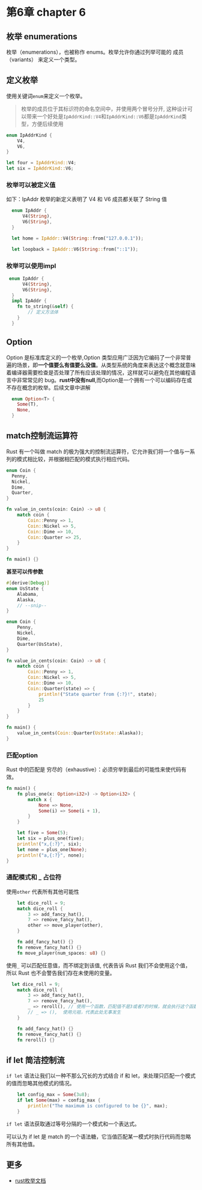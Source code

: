 # 第6章 chapter 6

## 枚举 enumerations

枚举（enumerations），也被称作 enums。枚举允许你通过列举可能的 成员（variants） 来定义一个类型。

## 定义枚举

使用关键词`enum`来定义一个枚举。

> 枚举的成员位于其标识符的命名空间中，并使用两个冒号分开, 这种设计可以带来一个好处是`IpAddrKind::V4`和`IpAddrKind::V6`都是`IpAddrKind`类型，方便后续使用

```rust
enum IpAddrKind {
    V4,
    V6,
}

let four = IpAddrKind::V4;
let six = IpAddrKind::V6;
```

### 枚举可以被定义值

  如下：IpAddr 枚举的新定义表明了 V4 和 V6 成员都关联了 String 值

  ```rust
    enum IpAddr {
        V4(String),
        V6(String),
    }

    let home = IpAddr::V4(String::from("127.0.0.1"));

    let loopback = IpAddr::V6(String::from("::1"));
  ```

### 枚举可以使用impl

  ```rust
   enum IpAddr {
        V4(String),
        V6(String),
    }
    impl IpAddr {
      fn to_string(&self) {
          // 定义方法体
      }
    }
  ```

## Option
Option 是标准库定义的一个枚举,Option 类型应用广泛因为它编码了一个非常普遍的场景，即**一个值要么有值要么没值**。从类型系统的角度来表达这个概念就意味着编译器需要检查是否处理了所有应该处理的情况，这样就可以避免在其他编程语言中非常常见的 bug。**rust中没有null**,而Option是一个拥有一个可以编码存在或不存在概念的枚举。后续文章中讲解

```rust
  enum Option<T> {
    Some(T),
    None,
  }
```

## match控制流运算符

Rust 有一个叫做 match 的极为强大的控制流运算符，它允许我们将一个值与一系列的模式相比较，并根据相匹配的模式执行相应代码。

```rust
enum Coin {
  Penny,
  Nickel,
  Dime,
  Quarter,
}

fn value_in_cents(coin: Coin) -> u8 {
    match coin {
        Coin::Penny => 1,
        Coin::Nickel => 5,
        Coin::Dime => 10,
        Coin::Quarter => 25,
    }
}

fn main() {}
```

**甚至可以传参数**

```rust
#[derive(Debug)]
enum UsState {
    Alabama,
    Alaska,
    // --snip--
}

enum Coin {
    Penny,
    Nickel,
    Dime,
    Quarter(UsState),
}

fn value_in_cents(coin: Coin) -> u8 {
    match coin {
        Coin::Penny => 1,
        Coin::Nickel => 5,
        Coin::Dime => 10,
        Coin::Quarter(state) => {
            println!("State quarter from {:?}!", state);
            25
        }
    }
}

fn main() {
    value_in_cents(Coin::Quarter(UsState::Alaska));
}
```

### 匹配option<T>

Rust 中的匹配是 穷尽的（exhaustive）：必须穷举到最后的可能性来使代码有效。

```rust
fn main() {
    fn plus_one(x: Option<i32>) -> Option<i32> {
        match x {
            None => None,
            Some(i) => Some(i + 1),
        }
    }

    let five = Some(5);
    let six = plus_one(five);
    println!("x,{:?}", six);
    let none = plus_one(None);
    println!("a,{:?}", none);
}

```

### 通配模式和 _ 占位符

使用`other` 代表所有其他可能性

```rust
    let dice_roll = 9;
    match dice_roll {
        3 => add_fancy_hat(),
        7 => remove_fancy_hat(),
        other => move_player(other),
    }

    fn add_fancy_hat() {}
    fn remove_fancy_hat() {}
    fn move_player(num_spaces: u8) {}
```

使用`_` 可以匹配任意值，而不绑定到该值, 代表告诉 Rust 我们不会使用这个值，所以 Rust 也不会警告我们存在未使用的变量。

```rust
  let dice_roll = 9;
    match dice_roll {
        3 => add_fancy_hat(),
        7 => remove_fancy_hat(),
        _ => reroll(), // 使用一个函数，匹配值不是3或者7的时候，就会执行这个函数
        // _ => (),  使用元祖，代表此处无事发生
    }

    fn add_fancy_hat() {}
    fn remove_fancy_hat() {}
    fn reroll() {}
```

## if let 简洁控制流

`if let` 语法让我们以一种不那么冗长的方式结合 if 和 let，来处理只匹配一个模式的值而忽略其他模式的情况。

```rust
    let config_max = Some(3u8);
    if let Some(max) = config_max {
        println!("The maximum is configured to be {}", max);
    }
```

`if let` 语法获取通过等号分隔的一个模式和一个表达式。

可以认为 if let 是 match 的一个语法糖，它当值匹配某一模式时执行代码而忽略所有其他值。

## 更多

* [rust枚举文档](https://kaisery.github.io/trpl-zh-cn/ch06-00-enums.html)
